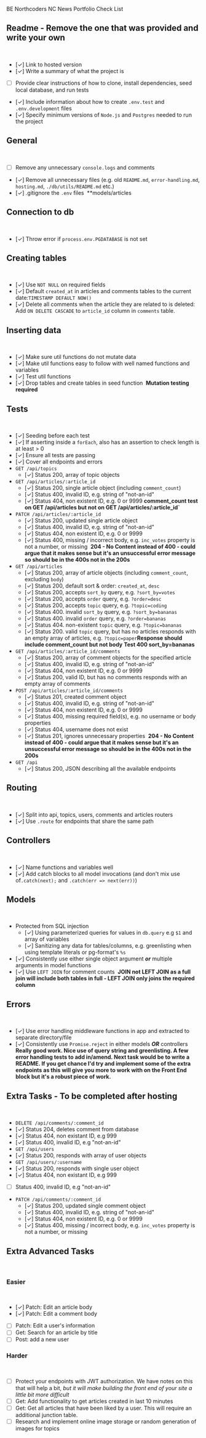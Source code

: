  BE Northcoders NC News Portfolio Check List
​
## Readme - Remove the one that was provided and write your own
​
- [✓] Link to hosted version
- [✓] Write a summary of what the project is
- [ ] Provide clear instructions of how to clone, install dependencies, seed local database, and run tests
- [✓] Include information about how to create `.env.test` and `.env.development` files
- [✓] Specify minimum versions of `Node.js` and `Postgres` needed to run the project
​
## General
​
- [ ] Remove any unnecessary `console.logs` and comments
- [✓] Remove all unnecessary files (e.g. old `README.md`, `error-handling.md`, `hosting.md`, `./db/utils/README.md` etc.)
- [✓] .gitignore the `.env` files
​
\*\*models/articles
​
## Connection to db
​
- [✓] Throw error if `process.env.PGDATABASE` is not set
​
## Creating tables
​
- [✓] Use `NOT NULL` on required fields
- [✓] Default `created_at` in articles and comments tables to the current date:`TIMESTAMP DEFAULT NOW()`
- [✓] Delete all comments when the article they are related to is deleted: Add `ON DELETE CASCADE` to `article_id` column in `comments` table.
​
## Inserting data
​
- [✓] Make sure util functions do not mutate data
- [✓] Make util functions easy to follow with well named functions and variables
- [✓] Test util functions
- [✓] Drop tables and create tables in seed function
​
**Mutation testing required**
​
## Tests
​
- [✓] Seeding before each test
- [✓] If asserting inside a `forEach`, also has an assertion to check length is at least > 0
- [✓] Ensure all tests are passing
- [✓] Cover all endpoints and errors
​
- `GET /api/topics`
​
  - [✓] Status 200, array of topic objects
​
- `GET /api/articles/:article_id`
​
  - [✓] Status 200, single article object (including `comment_count`)
  - [✓] Status 400, invalid ID, e.g. string of "not-an-id"
  - [✓] Status 404, non existent ID, e.g. 0 or 9999
​
**comment_count test on GET /api/articles but not on GET /api/articles/:article_id`**
​
- `PATCH /api/articles/:article_id`
​
  - [✓] Status 200, updated single article object
  - [✓] Status 400, invalid ID, e.g. string of "not-an-id"
  - [✓] Status 404, non existent ID, e.g. 0 or 9999
  - [✓] Status 400, missing / incorrect body, e.g. `inc_votes` property is not a number, or missing
​
**204 - No Content instead of 400 - could argue that it makes sense but it's an unsuccessful error message so should be in the 400s not in the 200s**
​
- `GET /api/articles`
​
  - [✓] Status 200, array of article objects (including `comment_count`, excluding `body`)
  - [✓] Status 200, default sort & order: `created_at`, `desc`
  - [✓] Status 200, accepts `sort_by` query, e.g. `?sort_by=votes`
  - [✓] Status 200, accepts `order` query, e.g. `?order=desc`
  - [✓] Status 200, accepts `topic` query, e.g. `?topic=coding`
  - [✓] Status 400. invalid `sort_by` query, e.g. `?sort_by=bananas`
  - [✓] Status 400. invalid `order` query, e.g. `?order=bananas`
  - [✓] Status 404. non-existent `topic` query, e.g. `?topic=bananas`
  - [✓] Status 200. valid `topic` query, but has no articles responds with an empty array of articles, e.g. `?topic=paper`
​
**Response should include comment_count but not body**
**Test 400 sort_by=bananas**
​
- `GET /api/articles/:article_id/comments`
​
  - [✓] Status 200, array of comment objects for the specified article
  - [✓] Status 400, invalid ID, e.g. string of "not-an-id"
  - [✓] Status 404, non existent ID, e.g. 0 or 9999
  - [✓] Status 200, valid ID, but has no comments responds with an empty array of comments
​
- `POST /api/articles/:article_id/comments`
​
  - [✓] Status 201, created comment object
  - [✓] Status 400, invalid ID, e.g. string of "not-an-id"
  - [✓] Status 404, non existent ID, e.g. 0 or 9999
  - [✓] Status 400, missing required field(s), e.g. no username or body properties
  - [✓] Status 404, username does not exist
  - [✓] Status 201, ignores unnecessary properties
​
**204 - No Content instead of 400 - could argue that it makes sense but it's an unsuccessful error message so should be in the 400s not in the 200s**
​
- `GET /api`
​
  - [✓] Status 200, JSON describing all the available endpoints
​
## Routing
​
- [✓] Split into api, topics, users, comments and articles routers
- [✓] Use `.route` for endpoints that share the same path
​
## Controllers
​
- [✓] Name functions and variables well
- [✓] Add catch blocks to all model invocations (and don't mix use of`.catch(next);` and `.catch(err => next(err))`)
​
## Models
​
- Protected from SQL injection
  - [✓] Using parameterized queries for values in `db.query` e.g `$1` and array of variables
  - [✓] Sanitizing any data for tables/columns, e.g. greenlisting when using template literals or pg-format's `%s`
- [✓] Consistently use either single object argument _**or**_ multiple arguments in model functions
- [✓] Use `LEFT JOIN` for comment counts
​
**JOIN not LEFT JOIN as a full join will include both tables in full - LEFT JOIN only joins the required column**
​
## Errors
​
- [✓] Use error handling middleware functions in app and extracted to separate directory/file
- [✓] Consistently use `Promise.reject` in either models _**OR**_ controllers
​
**Really good work. Nice use of query string and greenlisting. A few error handling tests to add in/amend. Next task would be to write a README. If you get chance I'd try and implement some of the extra endpoints as this will give you more to work with on the Front End block but it's a robust piece of work.**
​
## Extra Tasks - To be completed after hosting
​
- `DELETE /api/comments/:comment_id`
​
- [✓] Status 204, deletes comment from database
- [✓] Status 404, non existant ID, e.g 999
- [✓] Status 400, invalid ID, e.g "not-an-id"
​
- `GET /api/users`
​
- [✓] Status 200, responds with array of user objects
​
- `GET /api/users/:username`
​
- [✓] Status 200, responds with single user object
- [✓] Status 404, non existant ID, e.g 999
- [ ] Status 400, invalid ID, e.g "not-an-id"
​
- `PATCH /api/comments/:comment_id`
​
  - [✓] Status 200, updated single comment object
  - [✓] Status 400, invalid ID, e.g. string of "not-an-id"
  - [✓] Status 404, non existent ID, e.g. 0 or 9999
  - [✓] Status 400, missing / incorrect body, e.g. `inc_votes` property is not a number, or missing
​
## Extra Advanced Tasks
​
### Easier
​
- [✓] Patch: Edit an article body
- [✓] Patch: Edit a comment body
- [ ] Patch: Edit a user's information
- [ ] Get: Search for an article by title
- [ ] Post: add a new user
​
### Harder
​
- [ ] Protect your endpoints with JWT authorization. We have notes on this that will help a bit, _but it will make building the front end of your site a little bit more difficult_
- [ ] Get: Add functionality to get articles created in last 10 minutes
- [ ] Get: Get all articles that have been liked by a user. This will require an additional junction table.
- [ ] Research and implement online image storage or random generation of images for topics